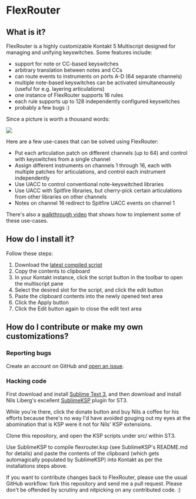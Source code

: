 # FlexRouter

## What is it?

FlexRouter is a highly customizable Kontakt 5 Multiscript designed for managing and unifying keyswitches.  Some features include:

* support for note or CC-based keyswitches
* arbitrary translation between notes and CCs
* can route events to instruments on ports A-D (64 separate channels)
* multiple note-based keyswitches can be activated simultaneously (useful for e.g. layering articulations)
* one instance of FlexRouter supports 16 rules
* each rule supports up to 128 independently configured keyswitches
* probably a few bugs :)

Since a picture is worth a thousand words:

![](https://www.urandom.ca/flexrouter/flexrouter.png)


Here are a few use-cases that can be solved using FlexRouter:

* Put each articulation patch on different channels (up to 64) and control with keyswitches
  from a single channel
* Assign different instruments on channels 1 through 16, each with multiple patches for articulations, and
  control each instrument independently
* Use UACC to control conventional note-keyswitched libraries
* Use UACC with Spitfire libraries, but cherry-pick certain articulations from
  other libraries on other channels
* Notes on channel 16 redirect to Spitfire UACC events on channel 1

There's also a [walkthrough video](https://www.youtube.com/watch?v=FddWrEwaNmM) that shows how to implement some of these use-cases.


## How do I install it?

Follow these steps:

1. Download the [latest compiled script](https://urandom.ca/flexrouter/latest)
2. Copy the contents to clipboard
3. In your Kontakt instance, click the script button in the toolbar to open the multiscript pane
4. Select the desired slot for the script, and click the edit button
5. Paste the clipboard contents into the newly opened text area
6. Click the Apply button
7. Click the Edit button again to close the edit text area



## How do I contribute or make my own customizations?

### Reporting bugs

Create an account on GitHub and [open an issue](https://github.com/jtackaberry/flexrouter/issues).


### Hacking code

First download and install [Sublime Text 3](http://www.sublimetext.com/3), and then download and install Nils Liberg's excellent [SublimeKSP](http://nilsliberg.se/ksp/) plugin for ST3.

While you're there, click the donate button and buy Nils a coffee for his efforts because there's no way I'd have avoided gouging out my eyes at the abomination that is KSP were it not for Nils' KSP extensions.

Clone this repository, and open the KSP scripts under src/ within ST3.

Use SublimeKSP to compile flexrouter.ksp (see SublimeKSP's README.md for details) and paste the contents of the clipboard (which gets automagically populated by SublimeKSP) into Kontakt as per the installations steps above.

If you want to contribute changes back to FlexRouter, please use the usual GitHub workflow: fork this repository and send me a pull request.  Please don't be offended by scrutiny and nitpicking on any contributed code. :)
